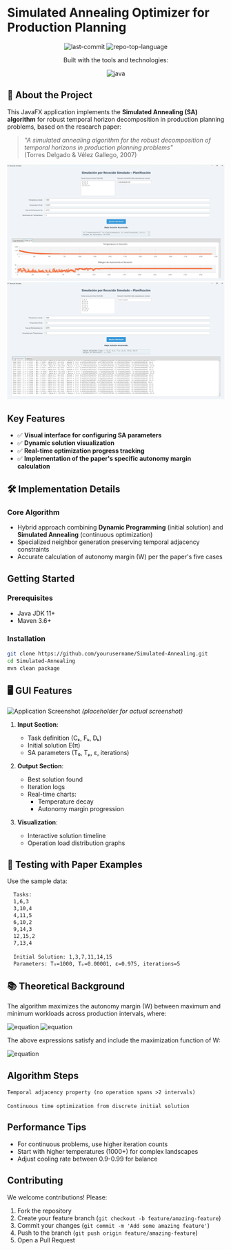 # Simulated Annealing Optimizer for Production Planning

<p align="center">
	<img src="https://img.shields.io/github/last-commit/JosueVazqJim/Simulated-Annealing?style=for-the-badge&logo=git&logoColor=white&color=ff0000" alt="last-commit">
	<img src="https://img.shields.io/github/languages/top/JosueVazqJim/Simulated-Annealing?style=for-the-badge&color=ff0000" alt="repo-top-language">
</p>
<p align="center">Built with the tools and technologies:</p>
<p align="center">
	<img src="https://img.shields.io/badge/java-%23ED8B00.svg?style=for-the-badge&logo=openjdk&logoColor=white" alt="java">
</p>

## 📖 About the Project

This JavaFX application implements the **Simulated Annealing (SA) algorithm** for robust temporal horizon decomposition in production planning problems, based on the research paper:

> *"A simulated annealing algorithm for the robust decomposition of temporal horizons in production planning problems"*  
> (Torres Delgado & Vélez Gallego, 2007)

![Continuous Optimization Example](/docs/images/app_runnin_1.png)
![Discrete Optimization Example](/docs/images/app_runnin_2.png)

## Key Features
- ✅ **Visual interface for configuring SA parameters**
- ✅ **Dynamic solution visualization**
- ✅ **Real-time optimization progress tracking**
- ✅ **Implementation of the paper's specific autonomy margin calculation**

## 🛠️ Implementation Details

### Core Algorithm
- Hybrid approach combining **Dynamic Programming** (initial solution) and **Simulated Annealing** (continuous optimization)
- Specialized neighbor generation preserving temporal adjacency constraints
- Accurate calculation of autonomy margin (W) per the paper's five cases

## Getting Started

### Prerequisites
- Java JDK 11+
- Maven 3.6+

### Installation
```bash
git clone https://github.com/yourusername/Simulated-Annealing.git
cd Simulated-Annealing
mvn clean package
```


## 🖥️ GUI Features
![Application Screenshot](screenshot.png) *(placeholder for actual screenshot)*

1. **Input Section**:
    - Task definition (Cₖ, Fₖ, Dₖ)
    - Initial solution E(π)
    - SA parameters (T₀, Tₚ, ε, iterations)

2. **Output Section**:
    - Best solution found
    - Iteration logs
    - Real-time charts:
        - Temperature decay
        - Autonomy margin progression

3. **Visualization**:
    - Interactive solution timeline
    - Operation load distribution graphs

## 🧪 Testing with Paper Examples

Use the sample data:

      Tasks:
      1,6,3
      3,10,4
      4,11,5
      6,10,2
      9,14,3
      12,15,2
      7,13,4
      
      Initial Solution: 1,3,7,11,14,15
      Parameters: T₀=1000, Tₚ=0.00001, ε=0.975, iterations=5


## 📚 Theoretical Background

The algorithm maximizes the autonomy margin (W) between maximum and minimum workloads across production intervals, where:

![equation](https://latex.codecogs.com/svg.image?\Large&space;W_{\text{min}}(T_i,T_{i&plus;1},k)=\max\{0,T_{i&plus;1}-F_k&plus;D_k,C_k&plus;D_k-T_i\})
![equation](https://latex.codecogs.com/svg.image?\Large&space;W_{\text{max}}(T_i,T_{i&plus;1},k)=\min\{D_k,T_{i&plus;1}-C_k,F_k-T_i\})

The above expressions satisfy and include the maximization function of W:

![equation](https://latex.codecogs.com/svg.image?\max&space;W&space;E(\pi),\pi=\sum_{k=1}^K\sum_{i=1}^{M-1}\left[\min\{D_k,T_{i&plus;1}-C_k,F_k-T_i\}-\max\{0,T_{i&plus;1}-(F_k-D_k),C_k&plus;D_k-T_i\}\right])


## Algorithm Steps
    Temporal adjacency property (no operation spans >2 intervals)

    Continuous time optimization from discrete initial solution

## Performance Tips

- For continuous problems, use higher iteration counts
- Start with higher temperatures (1000+) for complex landscapes
- Adjust cooling rate between 0.9-0.99 for balance

## Contributing

We welcome contributions! Please:

1. Fork the repository
2. Create your feature branch (`git checkout -b feature/amazing-feature`)
3. Commit your changes (`git commit -m 'Add some amazing feature'`)
4. Push to the branch (`git push origin feature/amazing-feature`)
5. Open a Pull Request